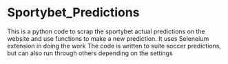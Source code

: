 # Sportybet_Predictions
This is a python code to scrap the sportybet actual predictions on the website and use functions to make a new prediction.
It uses Seleneium extension in doing the work
The code is written to suite soccer predictions, but can also run through others depending on the settings
